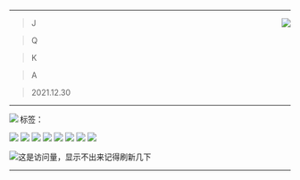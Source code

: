 ----
<a href="https://github.com/ghzhan">
  <img align="right" src="https://github-readme-stats-azmiao.vercel.app/api?username=ghzhan&theme=buefy&show_icons=true&count_private=true" />
</a>

>J

>Q

>K

>A

>2021.12.30

----

<a href="https://github.com/ghzhan">
  <img align="left" src="https://github-readme-stats-azmiao.vercel.app/api/top-langs/?username=ghzhan&layout=compact" />
</a>

标签：

![](https://img.shields.io/badge/-java-00b0f0) ![](https://img.shields.io/badge/-python-yellow) ![](https://img.shields.io/badge/-Javascript-orange) ![](https://img.shields.io/badge/-Html-red) ![](https://img.shields.io/badge/-CSS-blue) ![](https://img.shields.io/badge/-C%2B%2B-brightgreen) ![](https://img.shields.io/badge/-Android-green) ![](https://img.shields.io/badge/-Windows-yellowgreen) 



![这是访问量，显示不出来记得刷新几下](https://visitor-badge.glitch.me/badge?page_id=ghzhan)



----
